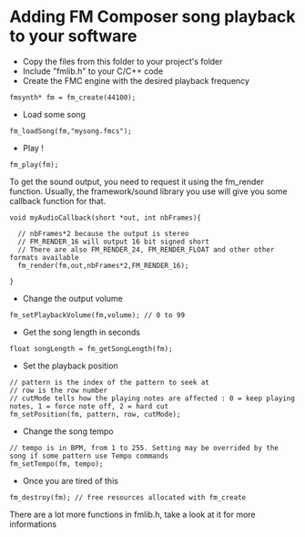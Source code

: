 # Adding FM Composer song playback to your software

- Copy the files from this folder to your project's folder
- Include "fmlib.h" to your C/C++ code
- Create the FMC engine with the desired playback frequency
```
fmsynth* fm = fm_create(44100);
```

- Load some song 
```
fm_loadSong(fm,"mysong.fmcs");
```
- Play !
```
fm_play(fm);
```

To get the sound output, you need to request it using the fm_render function. Usually, the framework/sound library you use will give you some callback function for that.

```
void myAudioCallback(short *out, int nbFrames){

  // nbFrames*2 because the output is stereo
  // FM_RENDER_16 will output 16 bit signed short
  // There are also FM_RENDER_24, FM_RENDER_FLOAT and other other formats available
  fm_render(fm,out,nbFrames*2,FM_RENDER_16);

}
```

- Change the output volume
```
fm_setPlaybackVolume(fm,volume); // 0 to 99
```

- Get the song length in seconds
```
float songLength = fm_getSongLength(fm);
```

- Set the playback position
```
// pattern is the index of the pattern to seek at
// row is the row number
// cutMode tells how the playing notes are affected : 0 = keep playing notes, 1 = force note off, 2 = hard cut
fm_setPosition(fm, pattern, row, cutMode);
```

- Change the song tempo
```
// tempo is in BPM, from 1 to 255. Setting may be overrided by the song if some pattern use Tempo commands
fm_setTempo(fm, tempo);
```

- Once you are tired of this
```
fm_destroy(fm); // free resources allocated with fm_create

```

There are a lot more functions in fmlib.h, take a look at it for more informations

